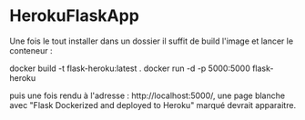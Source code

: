 # HerokuFlaskApp

Une fois le tout installer dans un dossier il suffit de build l'image et lancer le conteneur :

docker build -t flask-heroku:latest .
docker run -d -p 5000:5000 flask-heroku

puis une fois rendu à l'adresse : http://localhost:5000/, une page blanche avec "Flask Dockerized and deployed to Heroku" marqué devrait apparaitre.
